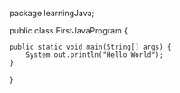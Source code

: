 package learningJava;

public class FirstJavaProgram {

	public static void main(String[] args) {
		System.out.println("Hello World");
	}

}
